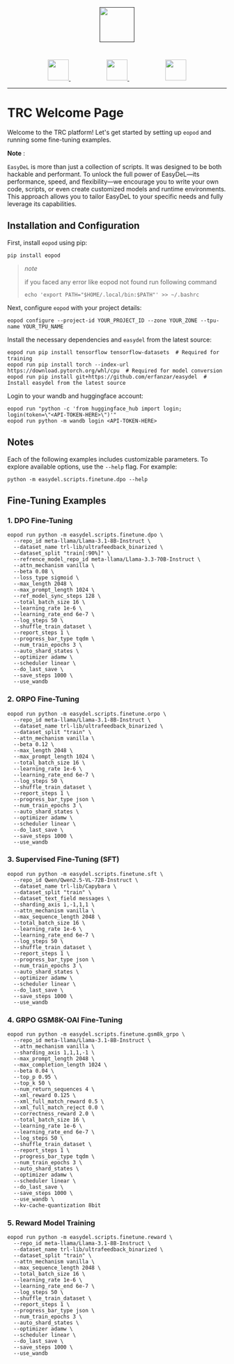 <div align="center">
    <div style="margin-bottom: 40px;">
        <a href="">
    <img src="https://raw.githubusercontent.com/erfanzar/easydel/main/images/easydel-logo-with-text.png" height="80">
    </a>
    </div>
    <div>
        <a href="https://discord.gg/FCAMNqnGtt">
    <img src="https://raw.githubusercontent.com/erfanzar/easydel/main/images/discord-button.png" height="48">
    </a>
        &nbsp;&nbsp;&nbsp;&nbsp;&nbsp;&nbsp;&nbsp;&nbsp;&nbsp;&nbsp;&nbsp;&nbsp;&nbsp;&nbsp;&nbsp;&nbsp;&nbsp;&nbsp;&nbsp;&nbsp;
        <a href="https://easydel.readthedocs.io/en/latest/">
    <img src="https://raw.githubusercontent.com/erfanzar/easydel/main/images/documentation-button.png" height="48">
    </a>
        &nbsp;&nbsp;&nbsp;&nbsp;&nbsp;&nbsp;&nbsp;&nbsp;&nbsp;&nbsp;&nbsp;&nbsp;&nbsp;&nbsp;&nbsp;&nbsp;&nbsp;&nbsp;&nbsp;&nbsp;
        <a href="https://easydel.readthedocs.io/en/latest/install.html">
    <img src="https://raw.githubusercontent.com/erfanzar/easydel/main/images/quick-start-button.png" height="48">
    </a>
    </div>
</div>

-----

# TRC Welcome Page

Welcome to the TRC platform! Let's get started by setting up `eopod` and running some fine-tuning examples.

**Note** :

`EasyDeL` is more than just a collection of scripts. It was designed to be both hackable and performant. To unlock the full power of EasyDeL—its performance, speed, and flexibility—we encourage you to write your own code, scripts, or even create customized models and runtime environments. This approach allows you to tailor EasyDeL to your specific needs and fully leverage its capabilities.

## Installation and Configuration

First, install `eopod` using pip:

```shell
pip install eopod
```

> *note*
>
> if you faced any error like eopod not found run following command
>
> ```shell
> echo 'export PATH="$HOME/.local/bin:$PATH"' >> ~/.bashrc
> ```

Next, configure `eopod` with your project details:

```shell
eopod configure --project-id YOUR_PROJECT_ID --zone YOUR_ZONE --tpu-name YOUR_TPU_NAME
```

Install the necessary dependencies and `easydel` from the latest source:

```shell
eopod run pip install tensorflow tensorflow-datasets  # Required for training
eopod run pip install torch --index-url https://download.pytorch.org/whl/cpu  # Required for model conversion
eopod run pip install git+https://github.com/erfanzar/easydel  # Install easydel from the latest source
```

Login to your wandb and huggingface account:

```shell
eopod run "python -c 'from huggingface_hub import login; login(token=\"<API-TOKEN-HERE>\")'"
eopod run python -m wandb login <API-TOKEN-HERE>
```

## Notes

Each of the following examples includes customizable parameters. To explore available options, use the `--help` flag. For example:

```shell
python -m easydel.scripts.finetune.dpo --help
```

## Fine-Tuning Examples

### 1. DPO Fine-Tuning

```shell
eopod run python -m easydel.scripts.finetune.dpo \
  --repo_id meta-llama/Llama-3.1-8B-Instruct \
  --dataset_name trl-lib/ultrafeedback_binarized \
  --dataset_split "train[:90%]" \
  --refrence_model_repo_id meta-llama/Llama-3.3-70B-Instruct \
  --attn_mechanism vanilla \
  --beta 0.08 \
  --loss_type sigmoid \
  --max_length 2048 \
  --max_prompt_length 1024 \
  --ref_model_sync_steps 128 \
  --total_batch_size 16 \
  --learning_rate 1e-6 \
  --learning_rate_end 6e-7 \
  --log_steps 50 \
  --shuffle_train_dataset \
  --report_steps 1 \
  --progress_bar_type tqdm \
  --num_train_epochs 3 \
  --auto_shard_states \
  --optimizer adamw \
  --scheduler linear \
  --do_last_save \
  --save_steps 1000 \
  --use_wandb
```

### 2. ORPO Fine-Tuning

```shell
eopod run python -m easydel.scripts.finetune.orpo \
  --repo_id meta-llama/Llama-3.1-8B-Instruct \
  --dataset_name trl-lib/ultrafeedback_binarized \
  --dataset_split "train" \
  --attn_mechanism vanilla \
  --beta 0.12 \
  --max_length 2048 \
  --max_prompt_length 1024 \
  --total_batch_size 16 \
  --learning_rate 1e-6 \
  --learning_rate_end 6e-7 \
  --log_steps 50 \
  --shuffle_train_dataset \
  --report_steps 1 \
  --progress_bar_type json \
  --num_train_epochs 3 \
  --auto_shard_states \
  --optimizer adamw \
  --scheduler linear \
  --do_last_save \
  --save_steps 1000 \
  --use_wandb
```

### 3. Supervised Fine-Tuning (SFT)

```shell
eopod run python -m easydel.scripts.finetune.sft \
  --repo_id Qwen/Qwen2.5-VL-72B-Instruct \
  --dataset_name trl-lib/Capybara \
  --dataset_split "train" \
  --dataset_text_field messages \
  --sharding_axis 1,-1,1,1 \
  --attn_mechanism vanilla \
  --max_sequence_length 2048 \
  --total_batch_size 16 \
  --learning_rate 1e-6 \
  --learning_rate_end 6e-7 \
  --log_steps 50 \
  --shuffle_train_dataset \
  --report_steps 1 \
  --progress_bar_type json \
  --num_train_epochs 3 \
  --auto_shard_states \
  --optimizer adamw \
  --scheduler linear \
  --do_last_save \
  --save_steps 1000 \
  --use_wandb
```

### 4. GRPO GSM8K-OAI Fine-Tuning

```shell
eopod run python -m easydel.scripts.finetune.gsm8k_grpo \
  --repo_id meta-llama/Llama-3.1-8B-Instruct \
  --attn_mechanism vanilla \
  --sharding_axis 1,1,1,-1 \
  --max_prompt_length 2048 \
  --max_completion_length 1024 \
  --beta 0.04 \
  --top_p 0.95 \
  --top_k 50 \
  --num_return_sequences 4 \
  --xml_reward 0.125 \
  --xml_full_match_reward 0.5 \
  --xml_full_match_reject 0.0 \
  --correctness_reward 2.0 \
  --total_batch_size 16 \
  --learning_rate 1e-6 \
  --learning_rate_end 6e-7 \
  --log_steps 50 \
  --shuffle_train_dataset \
  --report_steps 1 \
  --progress_bar_type tqdm \
  --num_train_epochs 3 \
  --auto_shard_states \
  --optimizer adamw \
  --scheduler linear \
  --do_last_save \
  --save_steps 1000 \
  --use_wandb \
  --kv-cache-quantization 8bit
```

### 5. Reward Model Training

```shell
eopod run python -m easydel.scripts.finetune.reward \
  --repo_id meta-llama/Llama-3.1-8B-Instruct \
  --dataset_name trl-lib/ultrafeedback_binarized \
  --dataset_split "train" \
  --attn_mechanism vanilla \
  --max_sequence_length 2048 \
  --total_batch_size 16 \
  --learning_rate 1e-6 \
  --learning_rate_end 6e-7 \
  --log_steps 50 \
  --shuffle_train_dataset \
  --report_steps 1 \
  --progress_bar_type json \
  --num_train_epochs 3 \
  --auto_shard_states \
  --optimizer adamw \
  --scheduler linear \
  --do_last_save \
  --save_steps 1000 \
  --use_wandb
```
